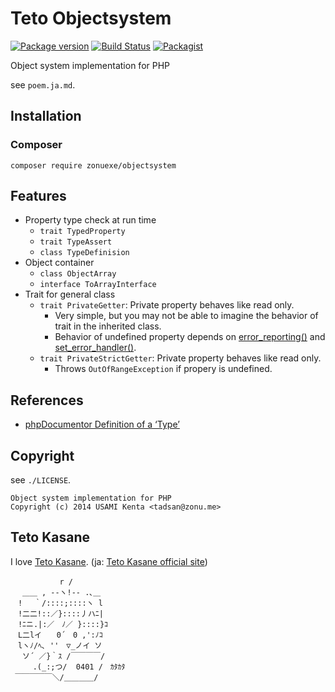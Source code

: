 Teto Objectsystem
=================

[![Package version](http://img.shields.io/packagist/v/zonuexe/objectsystem.svg?style=flat)](https://packagist.org/packages/zonuexe/objectsystem)
[![Build Status](https://travis-ci.org/BaguettePHP/objectsystem.svg?branch=master)](https://travis-ci.org/BaguettePHP/objectsystem)
[![Packagist](http://img.shields.io/packagist/dt/zonuexe/objectsystem.svg?style=flat)](https://packagist.org/packages/zonuexe/objectsystem)

Object system implementation for PHP

see `poem.ja.md`.

Installation
------------

### Composer

```
composer require zonuexe/objectsystem
```

Features
--------

* Property type check at run time
  * `trait TypedProperty`
  * `trait TypeAssert`
  * `class TypeDefinision`
* Object container
  * `class ObjectArray`
  * `interface ToArrayInterface`
* Trait for general class
  * `trait PrivateGetter`: Private property behaves like read only.
    * Very simple, but you may not be able to imagine the behavior of trait in the inherited class.
    * Behavior of undefined property depends on [error_reporting()](http://php.net/manual/function.error-reporting.php) and [set_error_handler()](http://php.net/manual/function.set-error-handler.php).
  * `trait PrivateStrictGetter`: Private property behaves like read only.
    * Throws `OutOfRangeException` if propery is undefined.

References
----------

* [phpDocumentor Definition of a ‘Type’](http://www.phpdoc.org/docs/latest/references/phpdoc/types.html)

Copyright
---------

see `./LICENSE`.

    Object system implementation for PHP
    Copyright (c) 2014 USAMI Kenta <tadsan@zonu.me>

Teto Kasane
-----------

I love [Teto Kasane](http://utau.wikia.com/wiki/Teto_Kasane). (ja: [Teto Kasane official site](http://kasaneteto.jp/))

```
　　　　　 　r /
　 ＿＿ , --ヽ!-- .､＿
　! 　｀/::::;::::ヽ l
　!二二!::／}::::丿ハﾆ|
　!ﾆニ.|:／　ﾉ／ }::::}ｺ
　L二lイ　　0´　0 ,':ﾉｺ
　lヽﾉ/ﾍ､ ''　▽_ノイ ソ
 　ソ´ ／}｀ｽ /￣￣￣￣/
　　　.(_:;つ/  0401 /　ｶﾀｶﾀ
 ￣￣￣￣￣＼/＿＿＿＿/
```
